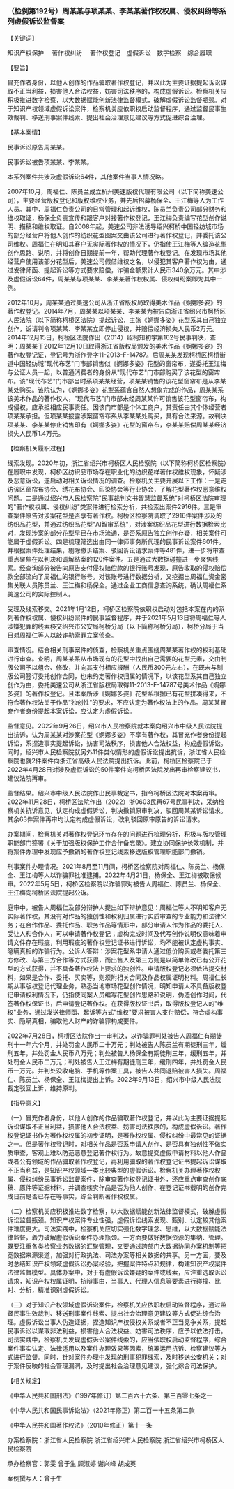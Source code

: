 ### （检例第192号）周某某与项某某、李某某著作权权属、侵权纠纷等系列虚假诉讼监督案


【关键词】

知识产权保护　 著作权纠纷　 著作权登记　虚假诉讼　数字检察　综合履职

【要旨】

冒充作者身份，以他人创作的作品骗取著作权登记，并以此为主要证据提起诉讼谋取不正当利益，损害他人合法权益，妨害司法秩序的，构成虚假诉讼。检察机关应积极推进数字检察，以大数据赋能创新法律监督模式，破解虚假诉讼监督瓶颈。对于知识产权领域虚假诉讼案件，检察机关应依职权启动监督程序，通过监督民事生效裁判、移送刑事案件线索、提出社会治理意见建议等方式促进综合治理。

【基本案情】

民事诉讼原告周某某。

民事诉讼被告项某某、李某某。

本系列案件共涉及虚假诉讼64件，其他案件当事人情况略。

2007年10月，周福仁、陈员兰成立杭州美速版权代理有限公司（以下简称美速公司），主要经营版权登记和版权维权业务，并先后招募杨保全、王江梅等人为工作人员。其中，周福仁负责公司的日常管理和起诉维权，陈员兰负责公司部分财务和维权取证，杨保全负责宣传和跟客户对接著作权登记，王江梅负责编写花型创作说明、描稿和维权取证。自2008年起，美速公司非法诱导绍兴柯桥中国轻纺城市场的部分经营户将他人创作的纺织花型图案交由该公司进行著作权登记，并委托该公司维权。周福仁在明知其客户无实际著作权的情况下，仍指使王江梅等人编造花型创作思路、说明，并将创作日期提前一年，帮助代理著作权登记。在发现市场其他经营户使用该部分花型后，美速公司假借维权之名，以侵犯其客户著作权为由，通过发律师函、提起诉讼等方式要求赔偿，诈骗金额累计人民币340余万元。其中涉及虚假诉讼64件，周某某与项某某、李某某著作权权属、侵权纠纷案即为其中一例。

2012年10月，周某某通过美速公司从浙江省版权局取得美术作品《婀娜多姿》的著作权登记。2014年7月，周某某以项某某、李某某为被告向浙江省绍兴市柯桥区人民法院（以下简称柯桥区法院）提起诉讼，主张《婀娜多姿》花型系其自己独立创作，诉请判令项某某、李某某立即停止侵权，并赔偿经济损失人民币2万元。2014年12月15日，柯桥区法院作出（2014）绍柯知初字第162号民事判决，查明：周某某于2012年12月10日取得浙江省版权局颁发的美术作品《婀娜多姿》的著作权登记证，登记号为浙作登字11-2013-F-14787。后周某某发现柯桥区柯桥街道中国轻纺城"现代布艺"门市部销售似《婀娜多姿》花型的窗帘布，遂委托王江梅与公证人员一起，以普通消费者的身份从"现代布艺"门市部购买了该花型的窗帘布。该"现代布艺"门市部当时系项某某经营，项某某销售的该花型窗帘布是从李某某处购买。该院认为，《婀娜多姿》花型系蕴含自然人想象完成的作品，周某某系该美术作品的著作权人，"现代布艺"门市部未经周某某许可销售该花型窗帘布，构成侵权，应承担相应民事责任。因该门市部是个体工商户，其责任由其个体经营者项某某承担。但项某某披露涉案窗帘布系从李某某处购买，具有合法来源。故判决项某某、李某某停止销售印有《婀娜多姿》花型的窗帘布，李某某赔偿周某某经济损失人民币1.4万元。

【检察机关履职过程】

线索发现。2020年初，浙江省绍兴市柯桥区人民检察院（以下简称柯桥区检察院）在履职中发现，柯桥区纺织品市场存在职业化的纺织花样著作权维权现象，怀疑涉及恶意诉讼，遂启动对相关诉讼情况的调查。检察机关主要开展以下工作：一是走访该区窗帘布协会、绣花布协会、印染协会等行业协会，了解花型著作权恶意维权问题。二是通过绍兴市人民检察院"民事裁判文书智慧监督系统"对柯桥区法院审理的"著作权权属、侵权纠纷"类案件进行检索分析，共检索出案件2916件。三是审查案件原告对涉案花型是否享有著作权。柯桥区检察院调取了2916件案件涉及的纺织品花型，并通过纺织品花型"AI智审系统"，对涉案纺织品花型进行数据检索比对，发现涉案的部分花型早已在市场流通，是否系原告独立创作存疑，相关案件可能属于虚假诉讼。四是梳理筛选出由同一律师事务所代理的民事诉讼案件601件。并根据案件处理结果，剔除撤诉结案、驳回诉讼请求案件等481件，进一步将审查重点聚焦在以判决和调解结案的120件案件。五是通过大数据碰撞进一步聚焦线索。经查询部分被告向原告支付侵权赔偿款的银行账号发现，原告收取的侵权赔偿款全部流向了周福仁的银行账号。对该账号进行数据分析，又挖掘出周福仁资金密集关联人员陈员兰、王江梅和杨保全。通过企业工商信息查询系统，确认周福仁系美速公司的实际控制人。

受理及线索移交。2021年1月12日，柯桥区检察院依职权启动对包括本案在内的系列著作权权属、侵权纠纷案件的民事监督程序，并于2021年5月13日将周福仁等人涉嫌犯罪的线索移交绍兴市公安局柯桥分局（以下简称柯桥分局），柯桥分局于当日对周福仁等人以敲诈勒索罪立案侦查。

审查情况。结合相关刑事案件的侦查，检察机关重点围绕周某某著作权的权利基础进行审查。查明，周某某系从市场现有的花型中找出自己需要的花型元素，交由制版公司予以组合、修改，并向其支付相应报酬（人民币300元左右），在既未与制版公司签订委托创作合同，也未约定著作权归属的情况下，以该花型系其自己独立创作为由，委托美速公司从浙江省版权局取得11-2013-F-14787号美术作品《婀娜多姿》的著作权登记。且本案所涉《婀娜多姿》花型系根据已有花型拼凑得来，不符合著作权法关于作品"独创性"的要求，不应认定为著作权法上的作品。周某某冒充作者身份提起本案诉讼，应认定为虚假诉讼。

监督意见。2022年9月26日，绍兴市人民检察院就本案向绍兴市中级人民法院提出抗诉，认为周某某对涉案花型《婀娜多姿》不享有著作权，其冒充作者身份提起诉讼，系捏造事实提起诉讼，妨害司法秩序，损害他人合法权益，构成虚假诉讼。同时，绍兴市人民检察院就另外11件类似情形的虚假诉讼提出抗诉，浙江省人民检察院也就2件案件向浙江省高级人民法院提出抗诉。此前，柯桥区检察院已于2022年4月28日对涉及虚假诉讼的50件案件向柯桥区法院发出再审检察建议书，建议法院再审。

监督结果。绍兴市中级人民法院作出民事裁定书，指令柯桥区法院对本案再审。2022年11月28日，柯桥区法院作出（2022）浙0603民再67号民事判决，采纳检察机关抗诉意见，认定构成虚假诉讼，判决撤销原审判决，驳回周某某诉讼请求。其余63件案件再审均认定构成虚假诉讼，改判驳回原审原告的诉讼请求。

办案期间，检察机关对著作权登记环节存在的问题进行梳理分析，积极与版权管理职能部门签署《关于加强版权保护工作合作备忘录》。建立协同保护长效机制，并将案件办理中发现应予撤销的著作权登记线索移送版权管理职能部门撤销。

刑事案件办理情况。2021年8月至11月间，柯桥区检察院对周福仁、陈员兰、杨保全、王江梅等人以诈骗罪批准逮捕。2022年4月21日，杨保全、王江梅被取保候审。2022年5月5日，柯桥区检察院以诈骗罪对被告人周福仁、陈员兰、杨保全、王江梅向柯桥区法院提起公诉。

庭审中，被告人周福仁及部分辩护人提出如下辩护意见：周福仁等人不明知客户无实际著作权，其没有对作品的独创性和权利归属进行实质审查的专业能力和法律义务；在合作作品、委托作品、职务作品等情形中，部分申请人作为作品的委托人、受让人和合作人，可以申请著作权登记；虚构完成时间及代写创作说明仅意味着申请文件存在瑕疵，利用瑕疵的著作权登记证书进行诉讼，均不能被认定虚构事实、隐瞒真相的诈骗行为。公诉人答辩：涉案花型系申请人通过低价购买或者委托第三方修改、与第三方合作等方式获得，而出售人及第三方则是以简单修改已有公开花型的方式获得，并不具备著作权法上要求的独创性。申请版权登记必须依法提交材料，如果是合作、委托、买卖等，则须附相关合同及作品权属证明材料。周福仁长期从事版权登记代理业务，熟悉当地市场花型创作情况，明知申请人不具备版权登记申请权利情况下，仍指使同案人员编写花型创作思路和说明，伪造创作时间，代签著作权保证书，后申请登记著作权。在获得版权证书后，取得版权登记人的"维权"业务，通过发送律师函、起诉等方式"维权"要求被害人支付赔偿，符合虚构事实、隐瞒真相，骗取他人财产的诈骗罪构成要件。

2022年7月28日，柯桥区法院作出一审判决，以诈骗罪判处被告人周福仁有期徒刑十一年六个月，并处罚金人民币二十万元；判处被告人陈员兰有期徒刑三年，缓刑五年，并处罚金人民币八万元；判处被告人杨保全有期徒刑三年，缓刑五年，并处罚金人民币二万元；判处被告人王江梅有期徒刑三年，缓刑四年，并处罚金人民币一万元。并判处没收电脑、手机等作案工具，被告人共同退赔被害人损失。周福仁、陈员兰、杨保全、王江梅提出上诉。2022年9月13日，绍兴市中级人民法院裁定驳回上诉，维持原判。

【指导意义】

（一）冒充作者身份，以他人创作的作品骗取著作权登记，并以此为主要证据提起诉讼谋取不正当利益，损害他人合法权益、妨害司法秩序的，构成虚假诉讼。著作权登记证书作为著作权权属的初步证明，是著作权权属、侵权纠纷中最常见的证据之一。但是著作权登记时，对相关作品是否系申请人创作、是否具有独创性不做实质审查，客观上难以防范恶意登记著作权行为。故意提交虚假申请材料以他人作品或者公有领域的作品骗取著作权登记，再利用骗取的著作权登记证书提起诉讼谋取不正当利益，是知识产权领域一类比较典型的虚假诉讼。检察机关办理著作权权属、侵权纠纷民事诉讼监督案件，除审查著作权登记证书外，还应重点审查创作底稿、原件等证据材料，并调查核实作品是否为他人创作、在登记证书载明的创作完成日前是否已存在等事实，综合判断著作权权属。

（二）检察机关应积极推进数字检察，以大数据赋能创新法律监督模式，破解虚假诉讼监督瓶颈。知识产权案件专业性强，虚假诉讼线索发现、甄别、认定较其他案件难度更大。司法实践中，检察机关应切实强化数字理念、思维，以大数据赋能法律监督，着力破解虚假诉讼案件办理瓶颈。一方面要做好数据资源的集纳、管理。既要注重各类检察业务数据的汇聚管理，又要通过跨部门大数据协同办案机制等拓宽数据来源渠道，加强对行政执法、司法办案等相关数据的共享。另一方面，要及时总结知识产权领域虚假诉讼办案经验，把握案件特点和规律，构建知识产权案件法律监督模型。具体办案中，对于有虚假诉讼嫌疑的案件或线索，应注重选取诉讼请求，知识产权权属证明，抗辩事由，当事人、代理人信息等要素进行碰撞、比对、分析，精准识别虚假诉讼。

（三）对于知识产权领域虚假诉讼案件，检察机关应依职权启动监督程序，通过监督民事生效裁判、移送刑事案件线索、提出社会治理意见建议等方式促进综合治理。虚假诉讼当事人伪造证据，捏造知识产权侵权关系或者不正当竞争关系，提起民事诉讼以谋取非法利益，损害他人合法权益、妨害司法秩序，应予以依法打击。司法实践中，检察机关发现虚假诉讼案件线索的，应当依职权启动监督程序，综合案件事实认定、法律适用以及案件办理效果等因素，统筹运用抗诉、检察建议等方式进行监督。同时，针对案件办理中发现的刑事犯罪线索，及时移送公安机关；对于案件反映的社会管理漏洞，及时提出社会治理意见建议，强化综合司法保护。

【相关规定】

《中华人民共和国刑法》（1997年修订）第二百六十六条、第三百零七条之一

《中华人民共和国民事诉讼法》（2021年修正）第二百一十五条第二款

《中华人民共和国著作权法》（2010年修正）第十一条

办案检察院：浙江省人民检察院 浙江省绍兴市人民检察院
浙江省绍兴市柯桥区人民检察院

承办检察官：郭雯 曾于生 顾淑婷 谢兴峰 胡成英

案例撰写人：曾于生
